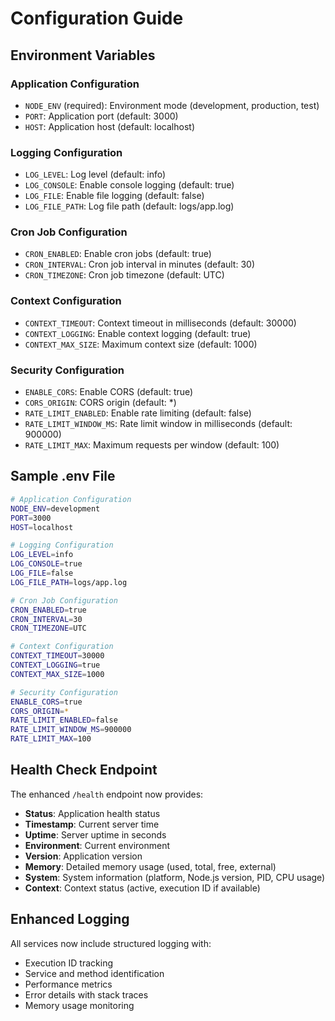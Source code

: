 # Configuration Guide

## Environment Variables

### Application Configuration
- `NODE_ENV` (required): Environment mode (development, production, test)
- `PORT`: Application port (default: 3000)
- `HOST`: Application host (default: localhost)

### Logging Configuration
- `LOG_LEVEL`: Log level (default: info)
- `LOG_CONSOLE`: Enable console logging (default: true)
- `LOG_FILE`: Enable file logging (default: false)
- `LOG_FILE_PATH`: Log file path (default: logs/app.log)

### Cron Job Configuration
- `CRON_ENABLED`: Enable cron jobs (default: true)
- `CRON_INTERVAL`: Cron job interval in minutes (default: 30)
- `CRON_TIMEZONE`: Cron job timezone (default: UTC)

### Context Configuration
- `CONTEXT_TIMEOUT`: Context timeout in milliseconds (default: 30000)
- `CONTEXT_LOGGING`: Enable context logging (default: true)
- `CONTEXT_MAX_SIZE`: Maximum context size (default: 1000)

### Security Configuration
- `ENABLE_CORS`: Enable CORS (default: true)
- `CORS_ORIGIN`: CORS origin (default: *)
- `RATE_LIMIT_ENABLED`: Enable rate limiting (default: false)
- `RATE_LIMIT_WINDOW_MS`: Rate limit window in milliseconds (default: 900000)
- `RATE_LIMIT_MAX`: Maximum requests per window (default: 100)

## Sample .env File

```bash
# Application Configuration
NODE_ENV=development
PORT=3000
HOST=localhost

# Logging Configuration
LOG_LEVEL=info
LOG_CONSOLE=true
LOG_FILE=false
LOG_FILE_PATH=logs/app.log

# Cron Job Configuration
CRON_ENABLED=true
CRON_INTERVAL=30
CRON_TIMEZONE=UTC

# Context Configuration
CONTEXT_TIMEOUT=30000
CONTEXT_LOGGING=true
CONTEXT_MAX_SIZE=1000

# Security Configuration
ENABLE_CORS=true
CORS_ORIGIN=*
RATE_LIMIT_ENABLED=false
RATE_LIMIT_WINDOW_MS=900000
RATE_LIMIT_MAX=100
```

## Health Check Endpoint

The enhanced `/health` endpoint now provides:

- **Status**: Application health status
- **Timestamp**: Current server time
- **Uptime**: Server uptime in seconds
- **Environment**: Current environment
- **Version**: Application version
- **Memory**: Detailed memory usage (used, total, free, external)
- **System**: System information (platform, Node.js version, PID, CPU usage)
- **Context**: Context status (active, execution ID if available)

## Enhanced Logging

All services now include structured logging with:
- Execution ID tracking
- Service and method identification
- Performance metrics
- Error details with stack traces
- Memory usage monitoring 